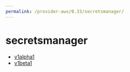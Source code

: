 ```yaml
---
permalink: /provider-aws/0.33/secretsmanager/
---
```


# secretsmanager



* [v1alpha1](v1alpha1/index.md)
* [v1beta1](v1beta1/index.md)